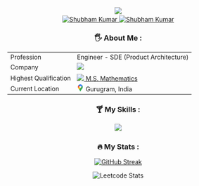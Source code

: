 <div align="center">
<div id="header" align="center">
  <img src="https://media.giphy.com/media/RbDKaczqWovIugyJmW/giphy.gif" width="200"/>
</div>

<div id="badges" align="center">
  <a href="https://www.linkedin.com/in/schwiftycold/">
    <img src="https://img.shields.io/badge/LinkedIn-blue?style=for-the-badge&logo=linkedin&logoColor=white" alt="Shubham Kumar"/>
  </a>
  <a href="https://twitter.com/SchwiftyCold">
    <img src="https://img.shields.io/badge/Twitter-blue?style=for-the-badge&logo=linkedin&logoColor=white" alt="Shubham Kumar"/>
  </a>
</div>

  ### 🖐️ About Me :
  <table>
    <tr>
      <td>Profession</td>
      <td>Engineer - SDE (Product Architecture)</td>
    </tr>
    <tr>
      <td>Company</td>
      <td><a href="https://www.greyorange.com/"><img src="https://www.greyorange.com/wp-content/uploads/2022/09/logo.png" width="100"/></a></td>
    </tr>
    <tr>
      <td>Highest Qualification</td>
      <td><a href="https://www.bits-pilani.ac.in/"> <img src="https://upload.wikimedia.org/wikipedia/en/thumb/d/d3/BITS_Pilani-Logo.svg/200px-BITS_Pilani-Logo.svg.png" width="16"/> M.S. Mathematics</a></td>
    </tr>
    <tr>
      <td>Current Location</td>
      <td><img src="https://raw.githubusercontent.com/github/explore/6ba838f619f5cf462102ea190d7a154970220c3c/topics/google-maps/google-maps.png" width="16"/> Gurugram, India</td>
    </tr>
  </table>
  
  
  ### 🍸 My Skills :
  
  <p align="center">
    <img src="https://skillicons.dev/icons?i=git,kubernetes,docker,c,cpp,vim,angular,ansible,arduino,aws,bash,bootstrap,css,eclipse,elixir,express,figma,firebase,flask,gcp,github,githubactions,gradle,heroku,html,idea,java,js,jenkins,linux,md,matlab,maven,mongodb,mysql,nextjs,nginx,nodejs,php,postgres,py,pytorch,raspberrypi,react,redis,redux,regex,solidity,spring,selenium,tensorflow,ts,vscode" />
  </p>
  
  ### :fire: My Stats :

  [![GitHub Streak](https://github-readme-streak-stats.herokuapp.com?user=UnresolvedCold&theme=dark&hide_border=true)](https://git.io/streak-stats)

  ![Leetcode Stats](https://leetcode.card.workers.dev/SchwiftyCold?theme=dark&font=baloo&extension=activity&hide_border=true)
  
<!--   [![Top Langs](https://github-readme-stats.vercel.app/api/top-langs/?username=UnresolvedCold&layout=compact&theme=vision-friendly-dark)](https://github.com/anuraghazra/github-readme-stats) -->
  
</div>
